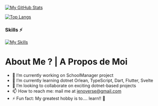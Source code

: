 [![My GitHub Stats](https://github-readme-stats-git-masterrstaa-rickstaa.vercel.app/api?username=averymkv3&count_private=true&show_icons=true&theme=default&include_all_commits=true)](https://github.com/averymkv3/github-readme-stats)

[![Top Langs](https://github-readme-stats-git-masterrstaa-rickstaa.vercel.app/api/top-langs/?username=averymkv3&layout=compact)](https://github.com/anuraghazra/github-readme-stats)

### Skills ⚡
[![My Skills](https://skills.thijs.gg/icons?i=cs,js,dotnet,nodejs,css,html,bs,ts,mysql,svelte,dart,sqlite,java,mongodb,python,github,vs,docker,git])](https://skills.thijs.gg) 

# About Me ? | A Propos de Moi
- 🔭 I’m currently working on SchoolManager project
- 🌱 I’m currently learning dotnet Orlean, TypeScript, Dart, Flutter, Svelte
- 👯 I’m looking to collaborate on exciting dotnet-based projects
- 📫 How to reach me: mail me at ienoverse@gmail.com
- ⚡ Fun fact: My greatest hobby is to.... learn!! 👀
